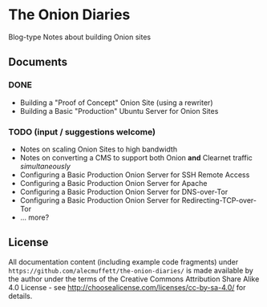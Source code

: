 # The Onion Diaries
Blog-type Notes about building Onion sites

## Documents

### DONE

* Building a "Proof of Concept" Onion Site (using a rewriter)
* Building a Basic "Production" Ubuntu Server for Onion Sites

### TODO (input / suggestions welcome)

* Notes on scaling Onion Sites to high bandwidth
* Notes on converting a CMS to support both Onion **and** Clearnet traffic *simultaneously*
* Configuring a Basic Production Onion Server for SSH Remote Access
* Configuring a Basic Production Onion Server for Apache
* Configuring a Basic Production Onion Server for DNS-over-Tor
* Configuring a Basic Production Onion Server for Redirecting-TCP-over-Tor
* ... more?

## License
 
All documentation content (including example code fragments) under `https://github.com/alecmuffett/the-onion-diaries/` is made available by the author under the terms of the Creative Commons Attribution Share Alike 4.0 License - see http://choosealicense.com/licenses/cc-by-sa-4.0/ for details.
